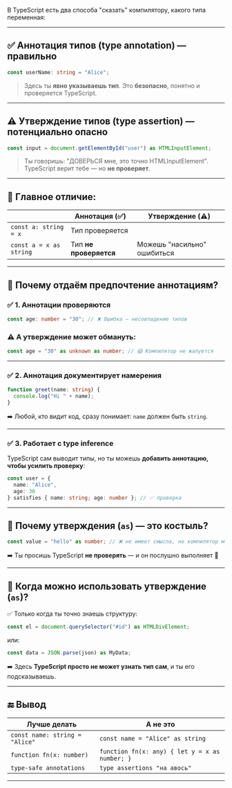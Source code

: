 В TypeScript есть два способа "сказать" компилятору, какого типа переменная:

---

## ✅ **Аннотация типов (type annotation)** — правильно

```ts
const userName: string = "Alice";
```

> Здесь ты **явно указываешь тип**. Это **безопасно**, понятно и проверяется TypeScript.

---

## ⚠️ **Утверждение типов (type assertion)** — потенциально опасно

```ts
const input = document.getElementById("user") as HTMLInputElement;
```

> Ты говоришь: "ДОВЕРЬСЯ мне, это точно HTMLInputElement".
> TypeScript верит тебе — но **не проверяет**.

---

## 📌 Главное отличие:

|                         | Аннотация (✅)          | Утверждение (⚠️)            |
| ----------------------- | ---------------------- | --------------------------- |
| `const a: string = x`   | Тип проверяется        |                             |
| `const a = x as string` | Тип **не проверяется** | Можешь "насильно" ошибиться |

---

## 🧠 Почему отдаём предпочтение **аннотациям**?

### ✅ 1. **Аннотации проверяются**

```ts
const age: number = "30"; // ❌ Ошибка — несовпадение типов
```

### ⚠️ А утверждение может обмануть:

```ts
const age = "30" as unknown as number; // 😱 Компилятор не жалуется
```

---

### ✅ 2. **Аннотация документирует намерения**

```ts
function greet(name: string) {
  console.log("Hi " + name);
}
```

➡️ Любой, кто видит код, сразу понимает: `name` должен быть `string`.

---

### ✅ 3. **Работает с type inference**

TypeScript сам выводит типы, но ты можешь **добавить аннотацию, чтобы усилить проверку**:

```ts
const user = {
  name: "Alice",
  age: 30
} satisfies { name: string; age: number }; // ✅ проверка
```

---

## 🤯 Почему утверждения (`as`) — это костыль?

```ts
const value = "hello" as number; // ❌ не имеет смысла, но компилятор молчит
```

➡️ Ты просишь TypeScript **не проверять** — и он послушно выполняет 🤖

---

## 📎 Когда **можно использовать утверждение (`as`)**?

✅ Только когда ты точно знаешь структуру:

```ts
const el = document.querySelector("#id") as HTMLDivElement;
```

или:

```ts
const data = JSON.parse(json) as MyData;
```

➡️ Здесь **TypeScript просто не может узнать тип сам**, и ты его подсказываешь.

---

## 🔚 Вывод

| Лучше делать                   | А не это                                       |
| ------------------------------ | ---------------------------------------------- |
| `const name: string = "Alice"` | `const name = "Alice" as string`               |
| `function fn(x: number)`       | `function fn(x: any) { let y = x as number; }` |
| `type-safe annotations`        | `type assertions "на авось"`                   |

---

